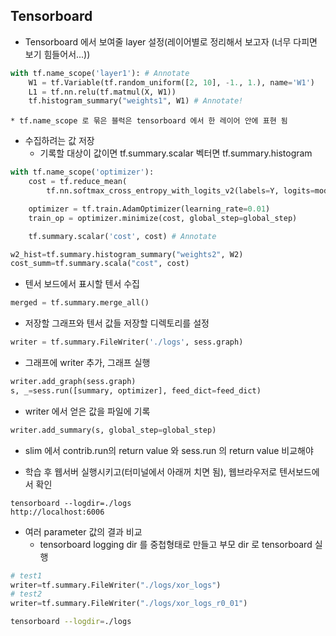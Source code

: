 ## Tensorboard
* Tensorboard 에서 보여줄 layer 설정(레이어별로 정리해서 보고자 (너무 다피면 보기 힘들어서...))
```python
with tf.name_scope('layer1'): # Annotate
    W1 = tf.Variable(tf.random_uniform([2, 10], -1., 1.), name='W1')
    L1 = tf.nn.relu(tf.matmul(X, W1))
    tf.histogram_summary("weights1", W1) # Annotate!
```
	* tf.name_scope 로 묶은 블럭은 tensorboard 에서 한 레이어 안에 표현 됨
* 수집하려는 값 저장
	* 기록할 대상이
        값이면 tf.summary.scalar
        벡터면 tf.summary.histogram
```python
with tf.name_scope('optimizer'):
    cost = tf.reduce_mean(
        tf.nn.softmax_cross_entropy_with_logits_v2(labels=Y, logits=model))

    optimizer = tf.train.AdamOptimizer(learning_rate=0.01)
    train_op = optimizer.minimize(cost, global_step=global_step)

    tf.summary.scalar('cost', cost) # Annotate
```
```python
w2_hist=tf.summary.histogram_summary("weights2", W2)
cost_summ=tf.summary.scala("cost", cost)
```
* 텐서 보드에서 표시할 텐서 수집
```python
merged = tf.summary.merge_all()
```
* 저장할 그래프와 텐서 값들 저장할 디렉토리를 설정
```python
writer = tf.summary.FileWriter('./logs', sess.graph)
```
* 그래프에 writer 추가, 그래프 실행
```python
writer.add_graph(sess.graph)
s, _=sess.run([summary, optimizer], feed_dict=feed_dict)
```
* writer 에서 얻은 값을 파일에 기록
```python
writer.add_summary(s, global_step=global_step)
```
- slim 에서 contrib.run의 return value 와 sess.run 의 return value 비교해야
* 학습 후 웹서버 실행시키고(터미널에서 아래꺼 치면 됨), 웹브라우저로 텐서보드에서 확인
```
tensorboard --logdir=./logs
http://localhost:6006
```
* 여러 parameter 값의 결과 비교
    * tensorboard logging dir 를 중첩형태로 만들고 부모 dir 로 tensorboard 실행
```python
# test1
writer=tf.summary.FileWriter("./logs/xor_logs")
# test2
writer=tf.summary.FileWriter("./logs/xor_logs_r0_01")
```
```sh
tensorboard --logdir=./logs
```
